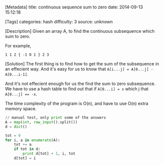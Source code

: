 [Metadata]
title: continuous sequence sum to zero
date: 2014-09-13 15:12:18 

[Tags]
categories: hash
difficulty: 3
source: unknown

[Description]
Given an array A, to find the continuous subsequence which sum to zero.

For example,

```
1 1 2 { -1 0 1 } 2 3
```

[Solution]
The first thing is to find how to get the sum of the subsequence in an effecient way. And it's easy for us to know that ``A[i...j] = A[0...j] - A[0...i-1]``.

And it's not effecient enough for us the find the sum to zero subsequence. We have to use a hash table to find out that if ``A[0...i] = x`` which j that ``A[0...j] == -x``.

The time complexity of the program is O(n), and have to use O(n) extra memory space.

```python
// manual test, only print some of the answers
A = map(int, raw_input().split())
d = dict()

tot = 0
for i, a in enumerate(A):
    tot += a
    if tot in d:
        print d[tot] + 1, i, tot
    d[tot] = i
```
